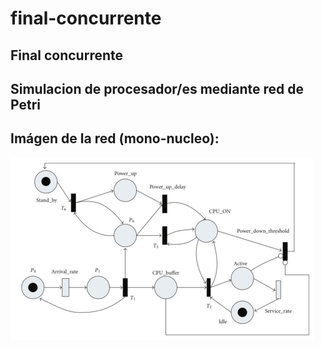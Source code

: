 # final-concurrente

## Final concurrente

## Simulacion de procesador/es mediante red de Petri

## Imágen de la red (mono-nucleo):
![Red](https://github.com/sarquis88/final-concurrente/blob/master/informe/rdp_enun.png)

